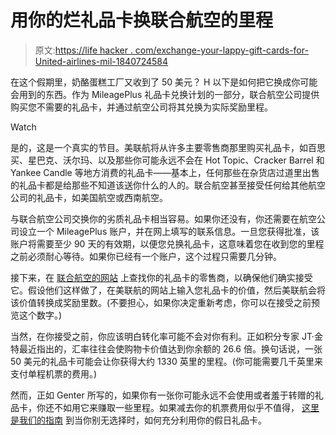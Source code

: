 # 用你的烂礼品卡换联合航空的里程

> 原文:[https://life hacker . com/exchange-your-lappy-gift-cards-for-United-airlines-mil-1840724584](https://lifehacker.com/exchange-your-crappy-gift-cards-for-united-airlines-mil-1840724584)

在这个假期里，奶酪蛋糕工厂又收到了 50 美元？ H 以下是如何把它换成你可能会用到的东西。作为 MileagePlus 礼品卡兑换计划的一部分，联合航空公司提供购买您不需要的礼品卡，并通过航空公司将其兑换为实际奖励里程。

Watch

是的，这是一个真实的节目。美联航将从许多主要零售商那里购买礼品卡，如百思买、星巴克、沃尔玛、以及那些你可能永远不会在 Hot Topic、Cracker Barrel 和 Yankee Candle 等地方消费的礼品卡——基本上，任何那些在杂货店过道里出售的礼品卡都是给那些不知道该送你什么的人的。联合航空甚至接受任何给其他航空公司的礼品卡，如美国航空或西南航空。

与联合航空公司交换你的劣质礼品卡相当容易。如果你还没有，你还需要在航空公司设立一个 MileagePlus 账户，并在网上填写的联系信息。一旦您获得批准，该账户将需要至少 90 天的有效期，以便您兑换礼品卡，这意味着您在收到您的里程之前必须耐心等待。如果你已经有一个账户，这个过程只需要几分钟。

接下来，在 [联合航空的网站](https://giftcardexchange.mileageplus.com/) 上查找你的礼品卡的零售商，以确保他们确实接受它。假设他们这样做了，在美联航的网站上输入您礼品卡的价值，然后美联航会将该价值转换成奖励里数。(不要担心，如果你决定重新考虑，你可以在接受之前预览这个数字。)

当然，在你接受之前，你应该明白转化率可能不会对你有利。正如积分专家 JT·金特最近指出的，汇率往往会使购物卡价值达到你余额的 26.6 倍。换句话说，一张 50 美元的礼品卡可能会让你获得大约 1330 英里的里程。(你可能需要几千英里来支付单程机票的费用。)

然而，正如 Genter 所写的，如果你有一张你可能永远不会使用或者羞于转赠的礼品卡，你还不如用它来赚取一些里程。如果减去你的机票费用似乎不值得， [这里是我们的指南](https://lifehacker.com/how-to-make-the-most-of-your-holiday-gift-cards-1840662271) 到当你别无选择时，如何充分利用你的假日礼品卡。